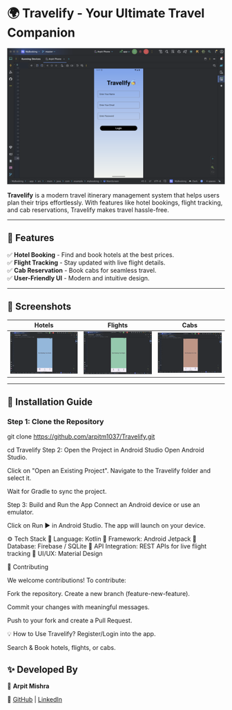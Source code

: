# 🌍 Travelify - Your Ultimate Travel Companion

![Travelify](https://github.com/arpitm1037/Travelify/blob/master/Screenshot%202025-03-02%20at%2012.41.22.png?raw=true)

**Travelify** is a modern travel itinerary management system that helps users plan their trips effortlessly. With features like hotel bookings, flight tracking, and cab reservations, Travelify makes travel hassle-free.

---

## 🚀 Features

✅ **Hotel Booking** - Find and book hotels at the best prices.  
✅ **Flight Tracking** - Stay updated with live flight details.  
✅ **Cab Reservation** - Book cabs for seamless travel.  
✅ **User-Friendly UI** - Modern and intuitive design.  

---

## 📸 Screenshots

| Hotels | Flights | Cabs |
|------------|---------------|--------------|
| ![Hotels](https://github.com/arpitm1037/Travelify/blob/master/Screenshot%202025-03-02%20at%2012.41.54.png?raw=true) | ![Flights](https://github.com/arpitm1037/Travelify/blob/master/Screenshot%202025-03-02%20at%2012.42.01.png?raw=true) | ![Cabs](https://github.com/arpitm1037/Travelify/blob/master/Screenshot%202025-03-02%20at%2012.42.08.png?raw=true) |

---


## 🔧 Installation Guide

### Step 1: Clone the Repository

git clone https://github.com/arpitm1037/Travelify.git

cd Travelify
Step 2: Open the Project in Android Studio
Open Android Studio.

Click on "Open an Existing Project".
Navigate to the Travelify folder and select it.

Wait for Gradle to sync the project.

Step 3: Build and Run the App
Connect an Android device or use an emulator.

Click on Run ▶️ in Android Studio.
The app will launch on your device.


⚙️ Tech Stack
🔹 Language: Kotlin
🔹 Framework: Android Jetpack
🔹 Database: Firebase / SQLite
🔹 API Integration: REST APIs for live flight tracking
🔹 UI/UX: Material Design




🤝 Contributing

We welcome contributions!
To contribute:

Fork the repository.
Create a new branch (feature-new-feature).

Commit your changes with meaningful messages.

Push to your fork and create a Pull Request.

💡 How to Use Travelify?
Register/Login into the app.

Search & Book hotels, flights, or cabs.

## ✨ **Developed By**
👤 **Arpit Mishra**  


🔗 [GitHub](https://github.com/arpitm1037) | [LinkedIn](https://www.linkedin.com/in/arpit-mishra-000a51321/)




